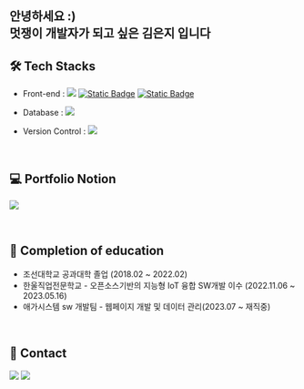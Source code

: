 ### <h2> 안녕하세요 :)  <br> 멋쟁이 개발자가 되고 싶은 김은지 입니다</h2>

<h2> 🛠 Tech Stacks </h2>
<ul>
    <li> Front-end :
        <span><a target="_blank" rel="noopener noreferrer nofollow" href="https://camo.githubusercontent.com/0ac526200358c3cd09ca0eae4bc7149282c173b5fb1de1636715f18b9ab346ba/68747470733a2f2f696d672e736869656c64732e696f2f62616467652f4a6176615363726970742d4637444631453f7374796c653d666c6174266c6f676f3d4a617661536372697074266c6f676f436f6c6f723d7768697465"><img src="https://img.shields.io/badge/JavaScript-F7DF1E?style=flat&amp;logo=JavaScript&amp;logoColor=white" style="max-width: 100%;"></a></span>
        <span><a href="" target="blank"><img alt="Static Badge" src="https://img.shields.io/badge/html-E34F26?style=flat-square&logo=html5&logoColor=white"/></a></span>
        <span><a href="" target="blank"><img alt="Static Badge" src="https://img.shields.io/badge/css3-%231572B6??style=flat-square&logo=css3&logoColor=white"></a></span>

</ul>

<ul>
    <li> Database : 
        <span><a href="" target="_blank"><img src="https://img.shields.io/badge/MySQL-4479A1?style=flat-square&logo=Oracle&logoColor=white"/></a>
</span></li>
    
</ul>
<ul>
    <li> Version Control : 
<a href="https://github.com/kimej2159" target="_blank"><img src="https://img.shields.io/badge/git-F05032?style=flat-square&logo=git&logoColor=white"/></a></li>
</ul>
<br>
<h2> 💻 Portfolio Notion </h2>
    <span><a href="https://brash-ease-7ed.notion.site/edb5cccc6a38481e8f9347853a1ab5ad" target="_blank"><img src="https://img.shields.io/badge/개발자이력서-000000?style=flat-square&logo=Notion&logoColor=white"/></a>
    
<br><h2> 📝 Completion of education </h2>
    <ul>
        <li> 조선대학교 공과대학 졸업 (2018.02 ~ 2022.02) </li>
        <li> 한울직업전문학교 - 오픈소스기반의 지능형 IoT 융합 SW개발 이수 (2022.11.06 ~ 2023.05.16) </li>
        <li> 애가시스템 sw 개발팀 - 웹페이지 개발 및 데이터 관리(2023.07 ~ 재직중) </li>
    </ul>
<br>    
<h2> 🎈 Contact </h2>
<a href="mailto:kimej2159@naver.com" target="_blank"><img src="https://img.shields.io/badge/email-03?style=flat-square&logo=Naver&logoColor=white"/></a>
<a href="mailto:k5762159@gmail.com" target="_blank"><img src="https://img.shields.io/badge/email-4285F4?style=flat-square&logo=Google&logoColor=white"/></a>



